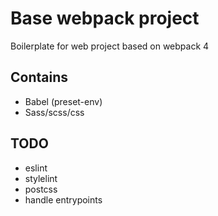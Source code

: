 # Base webpack project
Boilerplate for web project based on webpack 4

## Contains 
* Babel (preset-env)
* Sass/scss/css

## TODO
* eslint
* stylelint
* postcss
* handle entrypoints
